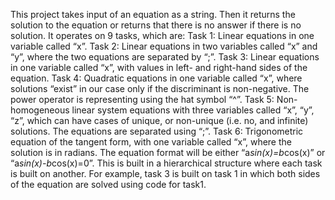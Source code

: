 This project takes input of an equation as a string. Then it returns the solution to the equation or returns that there is no answer if there is no solution. It operates on 9 tasks, which are:
Task 1: Linear equations in one variable called “x”.
Task 2: Linear equations in two variables called “x” and “y”, where the two equations are separated by
“;”.
Task 3: Linear equations in one variable called “x”, with values in left- and right-hand sides of the
equation.
Task 4: Quadratic equations in one variable called “x”, where solutions “exist” in our case only if the
discriminant is non-negative. The power operator is representing using the hat symbol “^”.
Task 5: Non-homogeneous linear system equations with three variables called “x”, “y”, “z”, which can
have cases of unique, or non-unique (i.e. no, and infinite) solutions. The equations are separated using
“;”.
Task 6: Trigonometric equation of the tangent form, with one variable called “x”, where the solution is in
radians. The equation format will be either “a*sin(x)=b*cos(x)” or “a*sin(x)-b*cos(x)=0”.
This is built in a hierarchical structure where each task is built on another. For example, task 3 is built on task 1 in which both sides of the equation are solved using code for task1.
